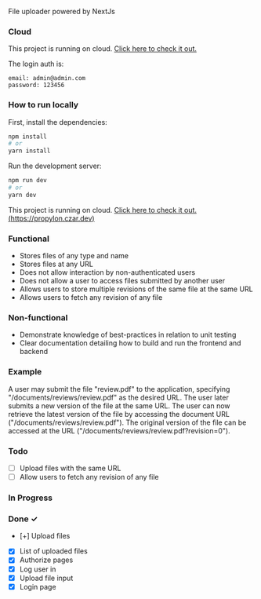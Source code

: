 File uploader powered by NextJs

### Cloud

This project is running on cloud. [Click here to check it out.](https://propylon.czar.dev)

The login auth is:

```
email: admin@admin.com
password: 123456
```

### How to run locally

First, install the dependencies:

```bash
npm install
# or
yarn install
```

Run the development server:

```bash
npm run dev
# or
yarn dev
```

This project is running on cloud. [Click here to check it out. (https://propylon.czar.dev)](https://propylon.czar.dev)

### Functional

- Stores files of any type and name
- Stores files at any URL
- Does not allow interaction by non-authenticated users
- Does not allow a user to access files submitted by another user
- Allows users to store multiple revisions of the same file at the same URL
- Allows users to fetch any revision of any file

### Non-functional

- Demonstrate knowledge of best-practices in relation to unit testing
- Clear documentation detailing how to build and run the frontend and backend

### Example

A user may submit the file "review.pdf" to the application, specifying "/documents/reviews/review.pdf" as the desired URL. The user later submits a new version of the file at the same URL.
The user can now retrieve the latest version of the file by accessing the document URL ("/documents/reviews/review.pdf"). The original version of the file can be accessed at the URL ("/documents/reviews/review.pdf?revision=0").

### Todo

- [ ] Upload files with the same URL
- [ ] Allow users to fetch any revision of any file

### In Progress

### Done ✓

- [+] Upload files
- [x] List of uploaded files
- [x] Authorize pages
- [x] Log user in
- [x] Upload file input
- [x] Login page

